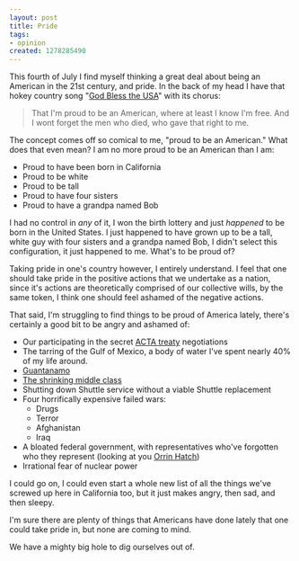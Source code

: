 ```yaml
--- 
layout: post
title: Pride
tags: 
- opinion
created: 1278285490
---
```

This fourth of July I find myself thinking a great deal about being an American in the 21st century, and pride. In the back of my head I have that hokey country song "<a id="aptureLink_OES0eNh50a" href="http://en.wikipedia.org/wiki/God%20Bless%20the%20USA">God Bless the USA</a>" with its chorus: 

> That I'm proud to be an American,
> where at least I know I'm free.
> And I wont forget the men who died,
> who gave that right to me.

The concept comes off so comical to me, "proud to be an American." What does that even mean? I am no more proud to be an American than I am:

* Proud to have been born in California
* Proud to be white
* Proud to be tall
* Proud to have four sisters
* Proud to have a grandpa named Bob

I had no control in *any* of it, I won the birth lottery and just *happened* to be born in the United States. I just happened to have grown up to be a tall, white guy with four sisters and a grandpa named Bob, I didn't select this configuration, it just happened to me. What's to be proud of?

Taking pride in one's country however, I entirely understand. I feel that one should take pride in the positive actions that we undertake as a nation, since it's actions are theoretically comprised of our collective wills, by the same token, I think one should feel ashamed of the negative actions.

That said, I'm struggling to find things to be proud of America lately, there's certainly a good bit to be angry and ashamed of:

* Our participating in the secret <a id="aptureLink_SKMk8e6ttw" href="http://en.wikipedia.org/wiki/Anti-Counterfeiting%20Trade%20Agreement">ACTA treaty</a> negotiations 
* The tarring of the Gulf of Mexico, a body of water I've spent nearly 40% of my life around.
* <a id="aptureLink_b7jnFE35Wy" href="http://en.wikipedia.org/wiki/Guantanamo%20Bay%20detention%20camp">Guantanamo</a>
* [The shrinking middle class](http://en.wikipedia.org/wiki/Household_income_in_the_United_States)
* Shutting down Shuttle service without a viable Shuttle replacement
* Four horrifically expensive failed wars:
   * Drugs
   * Terror
   * Afghanistan
   * Iraq
* A bloated federal government, with representatives who've forgotten who they represent (looking at you <a id="aptureLink_wbLX4QyXEl" href="http://projects.washingtonpost.com/congress/members/h000338">Orrin Hatch</a>)
* Irrational fear of nuclear power

I could go on, I could even start a whole new list of all the things we've screwed up here in California too, but it just makes angry, then sad, and then sleepy. 

I'm sure there are plenty of things that Americans have done lately that one could take pride in, but none are coming to mind.

We have a mighty big hole to dig ourselves out of.

